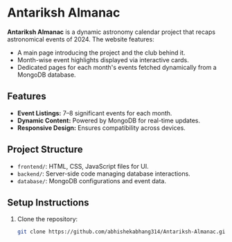# Antariksh Almanac

**Antariksh Almanac** is a dynamic astronomy calendar project that recaps astronomical events of 2024. The website features:
- A main page introducing the project and the club behind it.
- Month-wise event highlights displayed via interactive cards.
- Dedicated pages for each month's events fetched dynamically from a MongoDB database.

## Features
- **Event Listings:** 7–8 significant events for each month.
- **Dynamic Content:** Powered by MongoDB for real-time updates.
- **Responsive Design:** Ensures compatibility across devices.

## Project Structure
- `frontend/`: HTML, CSS, JavaScript files for UI.
- `backend/`: Server-side code managing database interactions.
- `database/`: MongoDB configurations and event data.

## Setup Instructions
1. Clone the repository:
   ```bash
   git clone https://github.com/abhishekabhang314/Antariksh-Almanac.git
